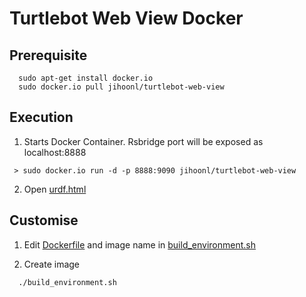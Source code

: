# Turtlebot Web View Docker

## Prerequisite

```
  sudo apt-get install docker.io
  sudo docker.io pull jihoonl/turtlebot-web-view
```

## Execution

1. Starts Docker Container. Rsbridge port will be exposed as localhost:8888
```
 > sudo docker.io run -d -p 8888:9090 jihoonl/turtlebot-web-view
```

2. Open [urdf.html](example/urdf.html) 



## Customise 

1. Edit [Dockerfile](Dockerfile) and image name in [build_environment.sh](build_environment.sh)

2. Create image 

```
  ./build_environment.sh
```
